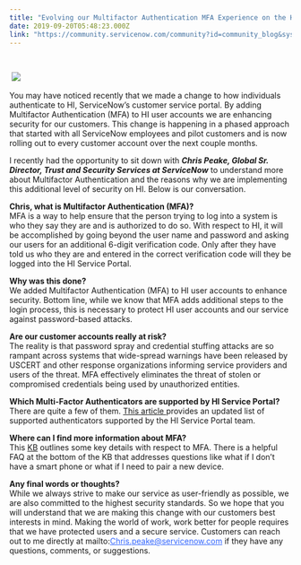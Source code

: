 ```yaml
---
title: "Evolving our Multifactor Authentication MFA Experience on the HI Service Portal"
date: 2019-09-20T05:48:23.000Z
link: "https://community.servicenow.com/community?id=community_blog&sys_id=70215d78db888014414eeeb5ca9619f6"
---
```

<p> </p>
<p> <img style="max-width: 100%; max-height: 480px;" src="https://community.servicenow.com/6aa11d3cdb888014414eeeb5ca961948.iix" /></p>
<p>You may have noticed recently that we made a change to how individuals authenticate to HI, ServiceNow’s customer service portal. By adding Multifactor Authentication (MFA) to HI user accounts we are enhancing security for our customers. This change is happening in a phased approach that started with all ServiceNow employees and pilot customers and is now rolling out to every customer account over the next couple months.</p>
<p>I recently had the opportunity to sit down with <em><strong>Chris Peake, Global Sr. Director, Trust and Security Services at ServiceNow</strong></em> to understand more about Multifactor Authentication and the reasons why we are implementing this additional level of security on HI. Below is our conversation.</p>
<p><strong>Chris, what is Multifactor Authentication (MFA)?</strong><br />MFA is a way to help ensure that the person trying to log into a system is who they say they are and is authorized to do so. With respect to HI, it will be accomplished by going beyond the user name and password and asking our users for an additional 6-digit verification code. Only after they have told us who they are and entered in the correct verification code will they be logged into the HI Service Portal.</p>
<p><strong>Why was this done?</strong> <br />We added Multifactor Authentication (MFA) to HI user accounts to enhance security. Bottom line, while we know that MFA adds additional steps to the login process, this is necessary to protect HI user accounts and our service against password-based attacks.</p>
<p><strong>Are our customer accounts really at risk?</strong><br />The reality is that password spray and credential stuffing attacks are so rampant across systems that wide-spread warnings have been released by USCERT and other response organizations informing service providers and users of the threat. MFA effectively eliminates the threat of stolen or compromised credentials being used by unauthorized entities.</p>
<p><strong>Which Multi-Factor Authenticators are supported by HI Service Portal?</strong><br />There are quite a few of them. <a title="More Information" href="https://hi.service-now.com/kb_view.do?sysparm_article&#61;KB0749491" target="_blank" rel="noopener noreferrer nofollow">This article </a>provides an updated list of supported authenticators supported by the HI Service Portal team.</p>
<p><strong>Where can I find more information about MFA?</strong> <br />This <a title="MFA KB Article" href="https://hi.service-now.com/kb_view.do?sysparm_article&#61;KB0656473" target="_blank" rel="noopener noreferrer nofollow">KB</a> outlines some key details with respect to MFA. There is a helpful FAQ at the bottom of the KB that addresses questions like what if I don’t have a smart phone or what if I need to pair a new device.</p>
<p><strong>Any final words or thoughts?</strong> <br />While we always strive to make our service as user-friendly as possible, we are also committed to the highest security standards. So we hope that you will understand that we are making this change with our customers best interests in mind. Making the world of work, work better for people requires that we have protected users and a secure service. Customers can reach out to me directly at mailto:<span style="text-decoration: underline; color: #3366ff;">Chris.peake&#64;servicenow.com</span> if they have any questions, comments, or suggestions.</p>